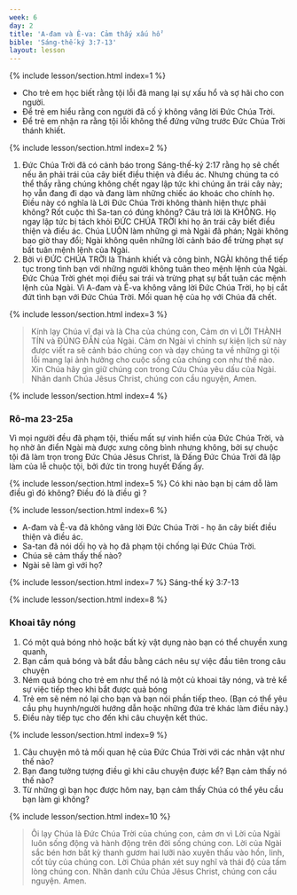 ```yaml
---
week: 6
day: 2
title: 'A-đam và Ê-va: Cảm thấy xấu hổ'
bible: 'Sáng-thế-ký 3:7-13'
layout: lesson
---
```



{% include lesson/section.html index=1 %}
- Cho trẻ em học biết rằng tội lỗi đã mang lại sự xấu hổ và sợ hãi cho con người.
- Để trẻ em hiểu rằng con người đã cố ý không vâng lời Đức Chúa Trời.
- Để trẻ em nhận ra rằng tội lỗi không thể đứng vững trước Đức Chúa Trời thánh khiết.


{% include lesson/section.html index=2 %}
1. Đức Chúa Trời đã có cảnh báo trong Sáng-thế-ký 2:17 rằng họ sẽ chết nếu ăn phải trái của cây biết điều thiện và điều ác. Nhưng chúng ta có thể thấy rằng chúng không chết ngay lập tức khi chúng ăn trái cây này; họ vẫn đang đi dạo và đang làm những chiếc áo khoác cho chính họ. Điều này có nghĩa là Lời Đức Chúa Trời không thành hiện thực phải không? Rốt cuộc thì Sa-tan có đúng không? Câu trả lời là KHÔNG. Họ ngay lập tức bị tách khỏi ĐỨC CHÚA TRỜI khi họ ăn trái cây biết điều thiện và điều ác. Chúa LUÔN làm những gì mà Ngài đã phán; Ngài không bao giờ thay đổi; Ngài không quên những lời cảnh báo để trừng phạt sự bất tuân mệnh lệnh của Ngài.
2. Bởi vì ĐỨC CHÚA TRỜI là Thánh khiết và công bình, NGÀI không thể tiếp tục trong tình bạn với những người không tuân theo mệnh lệnh của Ngài. Đức Chúa Trời ghét mọi điều sai trái và trừng phạt sự bất tuân các mệnh lệnh của Ngài. Vì A-đam và Ê-va không vâng lời Đức Chúa Trời, họ bị cắt đứt tình bạn với Đức Chúa Trời. Mối quan hệ của họ với Chúa đã chết.


{% include lesson/section.html index=3 %}
> Kính lạy Chúa vĩ đại và là Cha của chúng con, Cảm ơn vì LỜI THÀNH TÍN và ĐÚNG ĐẮN của Ngài. Cảm ơn Ngài vì chính sự kiện lịch sử này được viết ra sẽ cảnh báo chúng con và dạy chúng ta về những gì tội lỗi mang lại ảnh hưởng cho cuộc sống của chúng con như thế nào. Xin Chúa hãy gìn giữ chúng con trong Cứu Chúa yêu dấu của Ngài. Nhân danh Chúa Jêsus Christ, chúng con cầu nguyện, Amen.



{% include lesson/section.html index=4 %}
### Rô-ma 23-25a
Vì mọi người đều đã phạm tội, thiếu mất sự vinh hiển của Đức Chúa Trời, và họ nhờ ân điển Ngài mà được xưng công bình nhưng không, bởi sự chuộc tội đã làm trọn trong Đức Chúa Jêsus Christ, là Đấng Đức Chúa Trời đã lập làm của lễ chuộc tội, bởi đức tin trong huyết Đấng ấy.


{% include lesson/section.html index=5 %}
Có khi nào bạn bị cám dỗ làm điều gì đó không?
Điều đó là điều gì ?


{% include lesson/section.html index=6 %}
- A-đam và Ê-va đã không vâng lời Đức Chúa Trời - họ ăn cây biết điều thiện và điều ác.
- Sa-tan đã nói dối họ và họ đã phạm tội chống lại Đức Chúa Trời.
- Chúa sẽ cảm thấy thế nào?
- Ngài sẽ làm gì với họ?


{% include lesson/section.html index=7 %}
Sáng-thế ký 3:7-13


{% include lesson/section.html index=8 %}
### Khoai tây nóng
1. Có một quả bóng nhỏ hoặc bất kỳ vật dụng nào bạn có thể chuyền xung quanh,
2. Bạn cầm quả bóng và bắt đầu bằng cách nêu sự việc đầu tiên trong câu chuyện
3. Ném quả bóng cho trẻ em như thể nó là một củ khoai tây nóng, và trẻ kể sự việc tiếp theo khi bắt được quả bóng
4. Trẻ em sẽ ném nó lại cho bạn và bạn nói phần tiếp theo. (Bạn có thể yêu cầu phụ huynh/người hướng dẫn hoặc những đứa trẻ khác làm điều này.)
5. Điều này tiếp tục cho đến khi câu chuyện kết thúc.


{% include lesson/section.html index=9 %}
1. Câu chuyện mô tả mối quan hệ của Đức Chúa Trời với các nhân vật như thế nào?
2. Bạn đang tưởng tượng điều gì khi câu chuyện được kể? Bạn cảm thấy nó thế nào? 
3. Từ những gì bạn học được hôm nay, bạn cảm thấy Chúa có thể yêu cầu bạn làm gì không?


{% include lesson/section.html index=10 %}
> Ôi lạy Chúa là Đức Chúa Trời của chúng con, cảm ơn vì Lời của Ngài luôn sống động và hành động trên đời sống chúng con. Lời của Ngài sắc bén hơn bất kỳ thanh gươm hai lưỡi nào xuyên thấu vào hồn, linh, cốt tủy của chúng con. Lời Chúa phán xét suy nghĩ và thái độ của tấm lòng chúng con. Nhân danh cứu Chúa Jêsus Christ, chúng con cầu nguyện. Amen.
